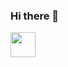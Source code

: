 ### Hi there 👋

<img src="https://media.giphy.com/media/vFKqnCdLPNOKc/giphy.gif" width="40" height="40" />
<!--
**keenanschott/keenanschott** is a ✨ _special_ ✨ repository because its `README.md` (this file) appears on your GitHub profile.

Here are some ideas to get you started:

- 🔭 I’m currently working on ...
- 🌱 I’m currently learning ...
- 👯 I’m looking to collaborate on ...
- 🤔 I’m looking for help with ...
- 💬 Ask me about ...
- 📫 How to reach me: ...
- 😄 Pronouns: ...
- ⚡ Fun fact: ...
-->
